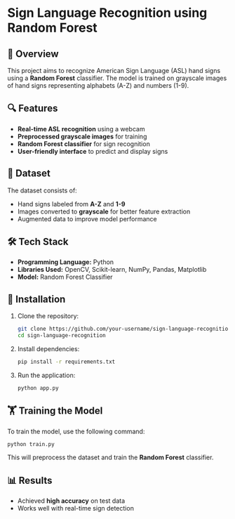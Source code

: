 # Sign Language Recognition using Random Forest

## 📌 Overview
This project aims to recognize American Sign Language (ASL) hand signs using a **Random Forest** classifier. The model is trained on grayscale images of hand signs representing alphabets (A-Z) and numbers (1-9).

## 🔍 Features
- **Real-time ASL recognition** using a webcam
- **Preprocessed grayscale images** for training
- **Random Forest classifier** for sign recognition
- **User-friendly interface** to predict and display signs

## 📂 Dataset
The dataset consists of:
- Hand signs labeled from **A-Z** and **1-9**
- Images converted to **grayscale** for better feature extraction
- Augmented data to improve model performance

## 🛠️ Tech Stack
- **Programming Language:** Python
- **Libraries Used:** OpenCV, Scikit-learn, NumPy, Pandas, Matplotlib
- **Model:** Random Forest Classifier

## 🚀 Installation
1. Clone the repository:
   ```bash
   git clone https://github.com/your-username/sign-language-recognition.git
   cd sign-language-recognition
   ```
2. Install dependencies:
   ```bash
   pip install -r requirements.txt
   ```
3. Run the application:
   ```bash
   python app.py
   ```

## 🏋️ Training the Model
To train the model, use the following command:
```bash
python train.py
```
This will preprocess the dataset and train the **Random Forest** classifier.

## 📊 Results
- Achieved **high accuracy** on test data
- Works well with real-time sign detection
